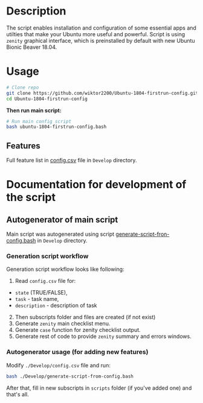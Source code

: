 # Description
The script enables installation and configuration of some essential apps and utilties that make your Ubuntu more useful and powerful.
Script is using `zenity` graphical interface, which is preinstalled by default with new Ubuntu Bionic Beaver 18.04.

# Usage
```bash
# Clone repo
git clone https://github.com/wiktor2200/Ubuntu-1804-firstrun-config.git
cd Ubuntu-1804-firstrun-config
```
**Then run main script:**
```bash
# Run main config script
bash ubuntu-1804-firstrun-config.bash
```

## Features
Full feature list in [config.csv](./Develop/config.csv) file in `Develop` directory.

# Documentation for development of the script

## Autogenerator of main script
Main script was autogenerated using script [generate-script-fron-config.bash](./Develop/generate-script-fron-config.bash) in `Develop` directory.

### Generation script workflow
Generation script workflow looks like following:
1. Read `config.csv` file for:
  * `state` (TRUE/FALSE),
  * `task` - task name,
  * `description` - description of task
2. Then subscripts folder and files are created (if not exist)
3. Generate `zenity` main checklist menu.
4. Generate `case` function for zenity checklist output.
5. Generate rest of code to provide `zenity` summary and errors windows.

### Autogenerator usage (for adding new features)
Modify `./Develop/config.csv` file and run:
```bash
bash ./Develop/generate-script-from-config.bash
```
After that, fill in new subscripts in `scripts` folder (if you've added one) and that's all.
